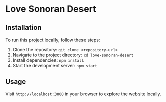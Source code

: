 # Love Sonoran Desert


## Installation
To run this project locally, follow these steps:
1. Clone the repository: `git clone <repository-url>`
2. Navigate to the project directory: `cd love-sonoran-desert`
3. Install dependencies: `npm install`
4. Start the development server: `npm start`

## Usage
Visit `http://localhost:3000` in your browser to explore the website locally.
